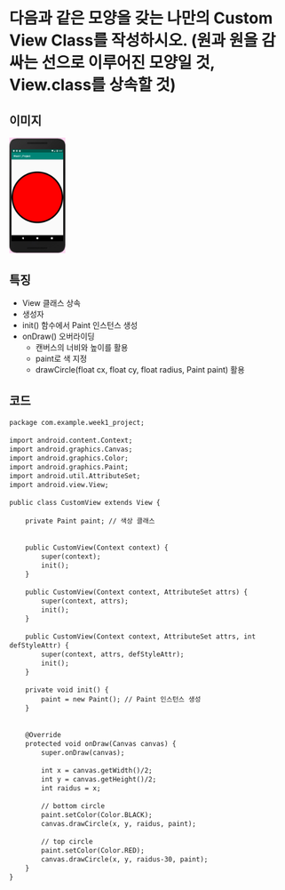 # 다음과 같은 모양을 갖는 나만의 Custom View Class를 작성하시오. (원과 원을 감싸는 선으로 이루어진 모양일 것, View.class를 상속할 것)

## 이미지

 <img src="https://github.com/hyejin830/Android_Weekly_Assignment/blob/master/Week1/images/custom_view.png" width="20%"></img>

## 특징

 - View 클래스 상속
 - 생성자 
 - init() 함수에서 Paint 인스턴스 생성
 - onDraw() 오버라이딩
   - 캔버스의 너비와 높이를 활용
   - paint로 색 지정
   - drawCircle(float cx, float cy, float radius, Paint paint) 활용

## 코드

```
package com.example.week1_project;

import android.content.Context;
import android.graphics.Canvas;
import android.graphics.Color;
import android.graphics.Paint;
import android.util.AttributeSet;
import android.view.View;

public class CustomView extends View {

    private Paint paint; // 색상 클래스


    public CustomView(Context context) {
        super(context);
        init();
    }

    public CustomView(Context context, AttributeSet attrs) {
        super(context, attrs);
        init();
    }

    public CustomView(Context context, AttributeSet attrs, int defStyleAttr) {
        super(context, attrs, defStyleAttr);
        init();
    }

    private void init() {
        paint = new Paint(); // Paint 인스턴스 생성
    }


    @Override
    protected void onDraw(Canvas canvas) {
        super.onDraw(canvas);

        int x = canvas.getWidth()/2;
        int y = canvas.getHeight()/2;
        int raidus = x;

        // bottom circle
        paint.setColor(Color.BLACK);
        canvas.drawCircle(x, y, raidus, paint);

        // top circle
        paint.setColor(Color.RED);
        canvas.drawCircle(x, y, raidus-30, paint);
    }
}
```